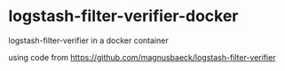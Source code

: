 # logstash-filter-verifier-docker
logstash-filter-verifier in a docker container

using code from https://github.com/magnusbaeck/logstash-filter-verifier

